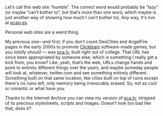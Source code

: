 Let’s call this web site “humble”. The correct word would probably be “lazy” (or maybe “can’t bother to”, but that’s more than one word, which maybe is just another way of showing how much I can’t bother to). Any way, it's live at [pcalv.es](http://pcalv.es/).

Personal web sites are a weird thing.

My previous one—and first, if you don’t count GeoCities and AngelFire pages in the early 2000s to promote [Clickteam](https://en.wikipedia.org/wiki/Clickteam) software-made games, but you *totally should* — was [pca.lv](http://pca.lv), built right out of college. That URL has since been appropriated by someone else, which is something I really get a kick from, you know? Like, yeah, that’s the web, URLs change hands and point to entirely different things over the years, and maybe someday people will look at, whatever, twitter.com and see something entirely different. Something built on that same location, like cities built on top of ruins except there's no ruins left, only memory being irrevocably erased. So, not as cool or romantic or what have you.

Thanks to the Internet Archive you can view my version of [pca.lv](https://web.archive.org/web/20120203053125/http://pca.lv/), stripped of its precious stylesheets, scripts and images. Doesn’t look too bad like that, does it?
